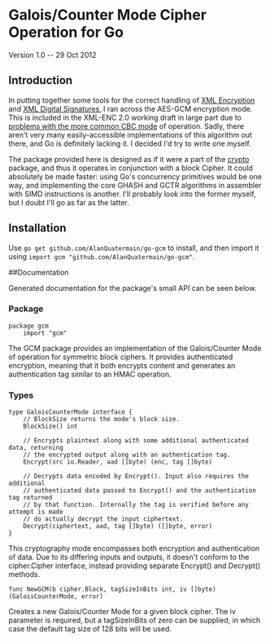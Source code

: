 # Galois/Counter Mode Cipher Operation for Go

Version 1.0 -- 29 Oct 2012

## Introduction

In putting together some tools for the correct handling of [XML Encryption][XMLENC] and [XML Digital Signatures][XMLDSig], I ran across the AES-GCM encryption mode. This is included in the XML-ENC 2.0 working draft in large part due to [problems with the more common CBC mode][cbc-warning] of operation. Sadly, there aren't very many easily-accessible implementations of this algorithm out there, and Go is definitely lacking it. I decided I'd try to write one myself.

The package provided here is designed as if it were a part of the [crypto][go-crypto] package, and thus it operates in conjunction with a block Cipher. It could absolutely be made faster: using Go's concurrency primitives would be one way, and implementing the core GHASH and GCTR algorithms in assembler with SIMD instructions is another. I'll probably look into the former myself, but I doubt I'll go as far as the latter.

[XMLENC]: http://www.w3.org/TR/2012/WD-xmlenc-core1-20121018/
[XMLDSig]: http://www.w3.org/TR/xmldsig-core2/
[cbc-warning]: http://www.w3.org/TR/2012/WD-xmlenc-core1-20121018/#cbc-warning
[go-crypto]: http://golang.org/pkg/crypto/

## Installation

Use `go get github.com/AlanQuatermain/go-gcm` to install, and then import it using `import gcm "github.com/AlanQuatermain/go-gcm"`.

##Documentation

Generated documentation for the package's small API can be seen below.

### Package

	package gcm
	    import "gcm"

The GCM package provides an implementation of the Galois/Counter Mode of
operation for symmetric block ciphers. It provides authenticated
encryption, meaning that it both encrypts content and generates an
authentication tag similar to an HMAC operation.

### Types

	type GaloisCounterMode interface {
	    // BlockSize returns the mode's block size.
	    BlockSize() int

	    // Encrypts plaintext along with some additional authenticated data, returning
	    // the encrypted output along with an authentication tag.
	    Encrypt(src io.Reader, aad []byte) (enc, tag []byte)

	    // Decrypts data encoded by Encrypt(). Input also requires the additional
	    // authenticated data passed to Encrypt() and the authentication tag returned
	    // by that function. Internally the tag is verified before any attempt is made
	    // do actually decrypt the input ciphertext.
	    Decrypt(ciphertext, aad, tag []byte) ([]byte, error)
	}

This cryptography mode encompasses both encryption and authentication of
data. Due to its differing inputs and outputs, it doesn't conform to the
cipher.Cipher interface, instead providing separate Encrypt() and
Decrypt() methods.

	func NewGCM(b cipher.Block, tagSizeInBits int, iv []byte) (GaloisCounterMode, error)

Creates a new Galois/Counter Mode for a given block cipher. The iv
parameter is required, but a tagSizeInBits of zero can be supplied, in
which case the default tag size of 128 bits will be used.


